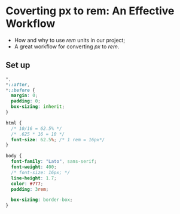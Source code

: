 # Coverting px to rem: An Effective Workflow

- How and why to use _rem_ units in our project;
- A great workflow for converting _px_ to _rem_.

## Set up

```css
*,
*::after,
*::before {
  margin: 0;
  padding: 0;
  box-sizing: inherit;
}

html {
  /* 10/16 = 62.5% */
  /* .625 * 16 = 10 */
  font-size: 62.5%; /* 1 rem = 16px*/
}

body {
  font-family: "Lato", sans-serif;
  font-weight: 400;
  /* font-size: 16px; */
  line-height: 1.7;
  color: #777;
  padding: 3rem;

  box-sizing: border-box;
}
```
